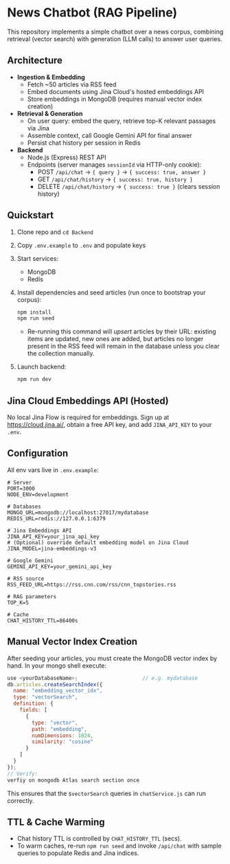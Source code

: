 # News Chatbot (RAG Pipeline)

This repository implements a simple chatbot over a news corpus, combining retrieval (vector search) with generation (LLM calls) to answer user queries.

## Architecture

- **Ingestion & Embedding**
  - Fetch ~50 articles via RSS feed
  - Embed documents using Jina Cloud's hosted embeddings API
  - Store embeddings in MongoDB (requires manual vector index creation)
- **Retrieval & Generation**
  - On user query: embed the query, retrieve top-K relevant passages via Jina
  - Assemble context, call Google Gemini API for final answer
  - Persist chat history per session in Redis
- **Backend**
  - Node.js (Express) REST API
  - Endpoints (server manages `sessionId` via HTTP-only cookie):
    - POST   `/api/chat` → `{ query }` → `{ success: true, answer }`
    - GET    `/api/chat/history` → `{ success: true, history }`
    - DELETE `/api/chat/history` → `{ success: true }` (clears session history)

## Quickstart

1. Clone repo and `cd Backend`
2. Copy `.env.example` to `.env` and populate keys
3. Start services:
   - MongoDB
   - Redis
   
4. Install dependencies and seed articles (run once to bootstrap your corpus):
   ```bash
   npm install
   npm run seed
   ```
   - Re-running this command will *upsert* articles by their URL: existing items are updated, new ones are added, but articles no longer present in the RSS feed will remain in the database unless you clear the collection manually.
5. Launch backend:
   ```bash
   npm run dev
   ```

## Jina Cloud Embeddings API (Hosted)

No local Jina Flow is required for embeddings. Sign up at https://cloud.jina.ai/, obtain a free API key, and add `JINA_API_KEY` to your `.env`.

## Configuration

All env vars live in `.env.example`:
```dotenv
# Server
PORT=3000
NODE_ENV=development

# Databases
MONGO_URL=mongodb://localhost:27017/mydatabase
REDIS_URL=redis://127.0.0.1:6379

# Jina Embeddings API
JINA_API_KEY=your_jina_api_key
# (Optional) override default embedding model on Jina Cloud
JINA_MODEL=jina-embeddings-v3

# Google Gemini
GEMINI_API_KEY=your_gemini_api_key

# RSS source
RSS_FEED_URL=https://rss.cnn.com/rss/cnn_topstories.rss

# RAG parameters
TOP_K=5

# Cache
CHAT_HISTORY_TTL=86400s
```

## Manual Vector Index Creation

After seeding your articles, you must create the MongoDB vector index by hand. In your mongo shell execute:
```js
use <yourDatabaseName>;                     // e.g. mydatabase
db.articles.createSearchIndex({
  name: "embedding_vector_idx",
  type: "vectorSearch",
  definition: {
    fields: [
      {
        type: "vector",
        path: "embedding",
        numDimensions: 1024,
        similarity: "cosine"
      }
    ]
  }
});
// Verify:
verfiy on mongodb Atlas search section once
```
This ensures that the `$vectorSearch` queries in `chatService.js` can run correctly.

## TTL & Cache Warming

- Chat history TTL is controlled by `CHAT_HISTORY_TTL` (secs).
- To warm caches, re-run `npm run seed` and invoke `/api/chat` with sample queries to populate Redis and Jina indices.

